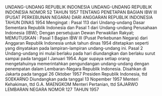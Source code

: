  UNDANG-UNDANG REPUBLIK INDONESIA UNDANG-UNDANG REPUBLIK INDONESIA NOMOR 52 TAHUN 1957 TENTANG PENETAPAN BAGIAN IBW III (PUSAT PERKEBUNAN NEGARA) DARI ANGGARAN REPUBLIK INDONESIA TAHUN DINAS 1954
Mengingat :
 Pasal 113 dari Undang-undang Dasar Sementara Republik Indonesia dan Pasal 1 dari Undang-undang Perusahaan Indonesia (IBW); Dengan persetujuan Dewan Perwakilan Rakyat;
MEMUTUSKAN :
Pasal 1
Bagian IBW III (Pusat Perkebunan Negara) dari Anggaran Republik Indonesia untuk tahun dinas 1954 ditetapkan seperti yang dinyatakan pada lampiran-lampiran undang-undang ini.
Pasal 2
Undang-undang ini mulai berlaku pada hari diundangkan dan berlaku surut sampai pada tanggal I Januari 1954. Agar supaya setiap orang mengetahuinya memerintahkan pengundangan undang-undang dengan penempatan dalam Lembaran-Negara Republik Indonesia. Disahkan di Jakarta pada tanggal 26 Oktober 1957 Presiden Republik Indonesia, ttd SOEKARNO Diundangkan pada tanggal 13 Nopember 1957 Menteri Kehakiman, ttd G.A. MAENGKOM Menteri Pertanian, ttd SAJARWO LEMBARAN NEGARA NOMOR 127 TAHUN 1957